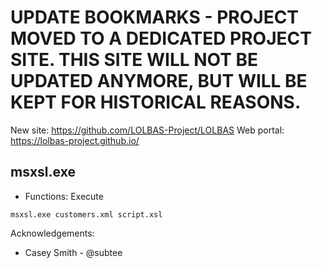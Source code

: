 # UPDATE BOOKMARKS - PROJECT MOVED TO A DEDICATED PROJECT SITE. THIS SITE WILL NOT BE UPDATED ANYMORE, BUT WILL BE KEPT FOR HISTORICAL REASONS.
New site: https://github.com/LOLBAS-Project/LOLBAS
Web portal: https://lolbas-project.github.io/ 
## msxsl.exe

* Functions: Execute

```
msxsl.exe customers.xml script.xsl
```

Acknowledgements:
* Casey Smith - @subtee
